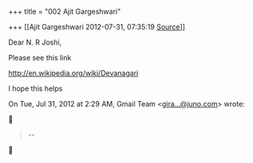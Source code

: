 +++
title = "002 Ajit Gargeshwari"

+++
[[Ajit Gargeshwari	2012-07-31, 07:35:19 [Source](https://groups.google.com/g/bvparishat/c/Cyidt3fpFoU)]]



Dear N. R Joshi,  
  
Please see this link  
  
<http://en.wikipedia.org/wiki/Devanagari>  
  
I hope this helps  
  

On Tue, Jul 31, 2012 at 2:29 AM, Gmail Team \<[gira...@juno.com]()\> wrote:  



> --  



